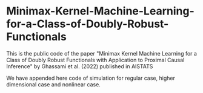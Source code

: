 # Minimax-Kernel-Machine-Learning-for-a-Class-of-Doubly-Robust-Functionals
This is the public code of the paper "Minimax Kernel Machine Learning for a Class of Doubly Robust Functionals with Application to Proximal Causal Inference" by Ghassami et al. (2022) published in AISTATS

We have appended here code of simulation for regular case, higher dimensional case and nonlinear case.
